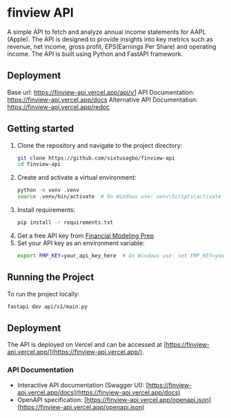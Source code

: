 # finview API

A simple API to fetch and analyze annual income statements for AAPL (Apple). The API is designed to provide insights into key metrics such as revenue, net income, gross profit, EPS(Earnings Per Share) and operating income. The API is built using Python and FastAPI framework.

## Deployment

Base url: https://finview-api.vercel.app/api/v1
API Documentation: https://finview-api.vercel.app/docs
Alternative API Documentation: https://finview-api.vercel.app/redoc

## Getting started

1. Clone the repository and navigate to the project directory:
   ```bash
   git clone https://github.com/sixtusagbo/finview-api
   cd finview-api
   ```
2. Create and activate a virtual environment:
   ```bash
   python -m venv .venv
   source .venv/bin/activate  # On Windows use: venv\Scripts\activate
   ```
3. Install requirements:
   ```bash
   pip install -r requirements.txt
   ```
4. Get a free API key from [Financial Modeling Prep](https://financialmodelingprep.com/)
5. Set your API key as an environment variable:
   ```bash
   export FMP_KEY=your_api_key_here  # On Windows use: set FMP_KEY=your_api_key_here
   ```

## Running the Project

To run the project locally:

```bash
fastapi dev api/v1/main.py
```

## Deployment

The API is deployed on Vercel and can be accessed at [https://finview-api.vercel.app/](https://finview-api.vercel.app/).

### API Documentation

- Interactive API documentation (Swagger UI): [https://finview-api.vercel.app/docs](https://finview-api.vercel.app/docs)
- OpenAPI specification: [https://finview-api.vercel.app/openapi.json](https://finview-api.vercel.app/openapi.json)
